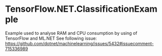 # TensorFlow.NET.ClassificationExample
Example used to analyse RAM and CPU consumption by using of TensorFlow and ML.NET
See following issue: https://github.com/dotnet/machinelearning/issues/5432#issuecomment-715336989
